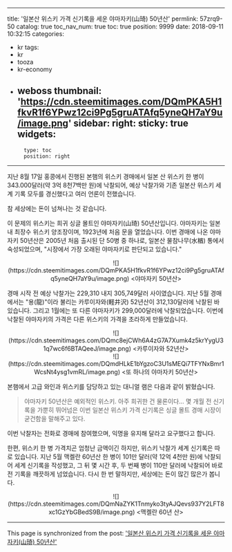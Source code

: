 
---
title: '일본산 위스키 가격 신기록을 세운 야마자키(山琦) 50년산'
permlink: 57zrq9-50
catalog: true
toc_nav_num: true
toc: true
position: 9999
date: 2018-09-11 10:32:15
categories:
- kr
tags:
- kr
- tooza
- kr-economy
- weboss
thumbnail: 'https://cdn.steemitimages.com/DQmPKA5H1fkvR1f6YPwz12ci9Pg5gruATAfq5yneQH7aY9u/image.png'
sidebar:
    right:
        sticky: true
widgets:
    -
        type: toc
        position: right
---


지난 8월 17일 홍콩에서 진행된 본햄의 위스키 경매에서 일본 산 위스키 한 병이 343.000달러(약 3억 8천7백만 원)에 낙찰되어, 예상 낙찰가와 기존 일본산 위스키 세계 기록 모두를 경신했다고 여러 언론이 전했습니다. 

참 세상에는 돈이 넘쳐나는 것 같습니다. 

이 문제의 위스키는 희귀 싱글 몰트인 야마자키(山琦) 50년산입니다. 야마자키는 일본 내 최장수 위스키 양조장이며, 1923년에 처음 문을 열었습니다. 이번 경매에 나온 야마자키 50년산은 2005년 처음 출시된 단 50병 중 하나로, 일본산 물참나무(水楢) 통에서 숙성되었으며, "시장에서 가장 오래된 야마자키로 판단되고 있습니다." 

<center> 
![](https://cdn.steemitimages.com/DQmPKA5H1fkvR1f6YPwz12ci9Pg5gruATAfq5yneQH7aY9u/image.png) 
<야마자키 50년산> 
</center> 

경매 시작 전 예상 낙찰가는 229,310 내지 305,749달러 사이였습니다. 지난 5월 경매에서는 "용(龍)"이라 불리는 카루이자와(軽井沢) 52년산이 312,130달러에 낙찰된 바 있습니다. 그리고 1월에는 또 다른 야마자키가 299,000달러에 낙찰되었습니다. 이번에 낙찰된 야마자키의 가격은 다른 위스키의 가격을 초라하게 만들었습니다. 

<center> 
![](https://cdn.steemitimages.com/DQmc8ejCWh6A4zG7A7Xumk4z5krYygU31q7wc6f6BTAQeeJ/image.png) 
<카루이자와 52년산> 
</center> 

<center> 
![](https://cdn.steemitimages.com/DQmdHLkE1bYgzoC3U1sMEQi7TFYNxBmr1WcsNt4ysg1vmRL/image.png) 
<또 하나의 야마자키 50년산> 
</center> 

본햄에서 고급 와인과 위스키를 담당하고 있는 대니얼 램은 다음과 같이 밝혔습니다. 

>야마자키 50년산은 예외적인 위스키. 아주 희귀한 건 물론이다... 몇 개월 전 신기록을 가뿐히 뛰어넘은  이번 일본산 위스키 가격 신기록은 싱글 몰트 경매 시장이 굳건함을 말해주고 있다. 

이번 낙찰자는 전화로 경매에 참여했으며, 익명을 유지해 달라고 요구했다고 합니다. 

한편, 위스키 한 병 가격치곤 엄청난 금액이긴 하지만, 위스키 낙찰가 세계 신기록은 따로 있습니다. 지난 5월 맥켈란 60년산 한 병이 101만 달러(약 12억 4천만 원)에 낙찰되어 세계 신기록을 작성했고, 그 뒤 몇 시간 후, 두 번째 병이 110만 달러에 낙찰되어 바로 전 기록을 깨끗하게 넘었습니다. 다시 한 번 말하지만, 세상에는 돈이 많긴 많은가 봅니다. 

<center> 
![](https://cdn.steemitimages.com/DQmNaZYK1Tnmyko3tyAJQevs937Y2LFT8xc1GzYbGBedS9B/image.png) 
<맥켈란 60년 산> 
</center>

- - -

This page is synchronized from the post: ['일본산 위스키 가격 신기록을 세운 야마자키(山琦) 50년산'](https://steemit.com/@pius.pius/57zrq9-50)
